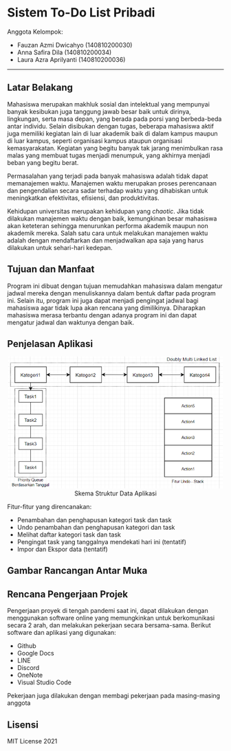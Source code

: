 # Sistem To-Do List Pribadi

Anggota Kelompok:
* Fauzan Azmi Dwicahyo (140810200030)
* Anna Safira Dila (140810200034)
* Laura Azra Aprilyanti (140810200036)
---
## Latar Belakang
Mahasiswa merupakan makhluk sosial dan intelektual yang mempunyai banyak kesibukan juga tanggung jawab besar baik untuk dirinya, lingkungan, serta masa depan, yang berada pada porsi yang berbeda-beda antar individu. Selain disibukan dengan tugas, beberapa mahasiswa aktif juga memiliki kegiatan lain di luar akademik baik di dalam kampus maupun di luar kampus, seperti organisasi kampus ataupun organisasi kemasyarakatan. Kegiatan yang begitu banyak tak jarang menimbulkan rasa malas yang membuat tugas menjadi menumpuk, yang akhirnya menjadi beban yang begitu berat. 

Permasalahan yang terjadi pada banyak mahasiswa adalah tidak dapat memanajemen waktu. Manajemen waktu merupakan proses perencanaan dan pengendalian secara sadar terhadap waktu yang dihabiskan untuk meningkatkan efektivitas, efisiensi, dan produktivitas. 

Kehidupan universitas merupakan kehidupan yang *chaotic*. Jika tidak dilakukan manajemen waktu dengan baik, kemungkinan besar mahasiswa akan keteteran sehingga menurunkan performa akademik maupun non akademik mereka. Salah satu cara untuk melakukan manajemen waktu adalah dengan mendaftarkan dan menjadwalkan apa saja yang harus dilakukan untuk sehari-hari kedepan.

## Tujuan dan Manfaat
Program ini dibuat dengan tujuan memudahkan mahasiswa dalam mengatur jadwal mereka dengan menuliskannya dalam bentuk daftar pada program ini. Selain itu, program ini juga dapat menjadi pengingat jadwal bagi mahasiswa agar tidak lupa akan rencana yang dimilikinya. Diharapkan mahasiswa merasa terbantu dengan adanya program ini dan dapat mengatur jadwal dan waktunya dengan baik.

## Penjelasan Aplikasi
<p align="center">
<img src="img/skema_data.png" width="500"><br>
Skema Struktur Data Aplikasi
</p>

Fitur-fitur yang direncanakan:
- Penambahan dan penghapusan kategori task dan task
- Undo penambahan dan penghapusan kategori dan task
- Melihat daftar kategori task dan task
- Pengingat task yang tanggalnya mendekati hari ini (tentatif)
- Impor dan Ekspor data (tentatif)

## Gambar Rancangan Antar Muka
<!--
Buat rancangan antar muka selengkap mungkin sesuai fungsi aplikasinya. rancangan antar muka
diusahakan serapih dan seindah mungkin. tools yang digunakan dalam pembuatan rancangan gambar
dibebaskan sesuai kreatifitas kalian
!-->


## Rencana Pengerjaan Projek
<!--
Dalam kondisi pandemi seperti ini, tidak memungkinkan untuk bertemu bertatap muka. Maka dari itu
jelaskan bagaimana kalian bekerja sama, berkoordinasi, pembagian kerja.Tools apa yang kalian gunakan
untuk bekerja bersama sama cth github, google docs, google meet>ibebaskan sesuai kreatifitas kalian
!-->
Pengerjaan proyek di tengah pandemi saat ini, dapat dilakukan dengan menggunakan software online yang memungkinkan untuk berkomunikasi secara 2 arah, dan melakukan pekerjaan secara bersama-sama. Berikut software dan aplikasi yang digunakan:
- Github
- Google Docs
- LINE
- Discord
- OneNote
- Visual Studio Code

Pekerjaan juga dilakukan dengan membagi pekerjaan pada masing-masing anggota


## Lisensi

MIT License 2021
